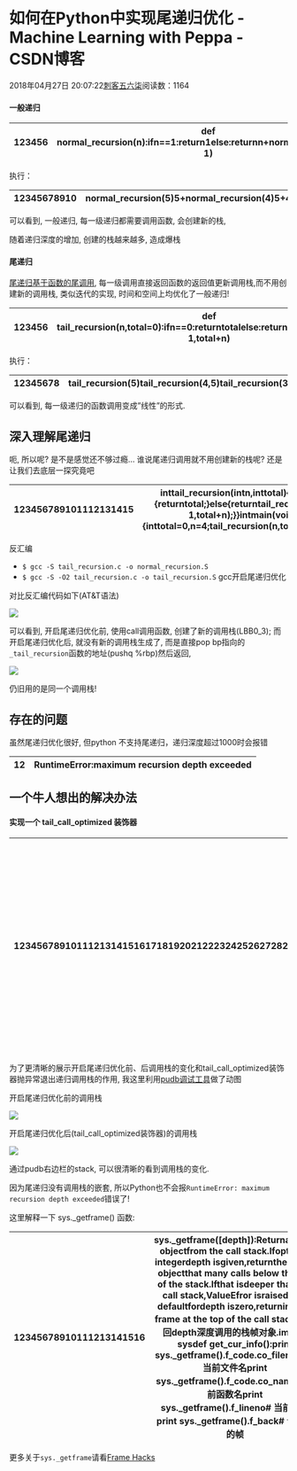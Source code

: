 # 如何在Python中实现尾递归优化 - Machine Learning with Peppa - CSDN博客





2018年04月27日 20:07:22[刺客五六柒](https://me.csdn.net/qq_39521554)阅读数：1164








#### 一般递归
























|123456|def normal_recursion(n):ifn==1:return1else:returnn+normal_recursion(n-1)|
|----|----|

执行：
























|12345678910|normal_recursion(5)5+normal_recursion(4)5+4+normal_recursion(3)5+4+3+normal_recursion(2)5+4+3+2+normal_recursion(1)5+4+3+35+4+65+1015|
|----|----|

可以看到, 一般递归, 每一级递归都需要调用函数, 会创建新的栈,


随着递归深度的增加, 创建的栈越来越多, 造成爆栈



#### 尾递归

[尾递归基于函数的尾调用](https://zh.wikipedia.org/wiki/%E5%B0%BE%E8%B0%83%E7%94%A8), 每一级调用直接返回函数的返回值更新调用栈,而不用创建新的调用栈, 类似迭代的实现, 时间和空间上均优化了一般递归!
























|123456|def tail_recursion(n,total=0):ifn==0:returntotalelse:returntail_recursion(n-1,total+n)|
|----|----|

执行：
























|12345678|tail_recursion(5)tail_recursion(4,5)tail_recursion(3,9)tail_recursion(2,12)tail_recursion(1,14)tail_recursion(0,15)15|
|----|----|

可以看到, 每一级递归的函数调用变成”线性”的形式.

## 深入理解尾递归

呃, 所以呢? 是不是感觉还不够过瘾… 谁说尾递归调用就不用创建新的栈呢?
还是让我们去底层一探究竟吧
























|123456789101112131415|inttail_recursion(intn,inttotal){if(n==0){returntotal;}else{returntail_recursion(n-1,total+n);}}intmain(void){inttotal=0,n=4;tail_recursion(n,total);return0;}|
|----|----|

反汇编
- `$ gcc -S tail_recursion.c -o normal_recursion.S`
- `$ gcc -S -O2 tail_recursion.c -o tail_recursion.S` gcc开启尾递归优化

对比反汇编代码如下(AT&T语法)

![](http://jbcdn2.b0.upaiyun.com/2016/12/a6d33ee84a3e4300f2efe4f4e0121371.png)

可以看到, 开启尾递归优化前, 使用call调用函数, 创建了新的调用栈(LBB0_3);
而开启尾递归优化后, 就没有新的调用栈生成了, 而是直接pop
bp指向的`_tail_recursion`函数的地址(pushq %rbp)然后返回,

![](http://jbcdn2.b0.upaiyun.com/2016/12/81e9afc597b93feda540cf7c41b17b3b.png)

仍旧用的是同一个调用栈!

## 存在的问题

虽然尾递归优化很好, 但python 不支持尾递归，递归深度超过1000时会报错
























|12|RuntimeError:maximum recursion depth exceeded|
|----|----|



## 一个牛人想出的解决办法

#### 实现一个 tail_call_optimized 装饰器


























|1234567891011121314151617181920212223242526272829303132333435363738394041424344454647484950515253|#!/usr/bin/env python2.4# This program shows off a python decorator(# which implements tail call optimization. It# does this by throwing an exception if it is# it's own grandparent, and catching such# exceptions to recall the stack.import sysclassTailRecurseException:def __init__(self,args,kwargs):self.args=argsself.kwargs=kwargsdef tail_call_optimized(g):"""    This function decorates a function with tail call    optimization. It does this by throwing an exception    if it is it's own grandparent, and catching such    exceptions to fake the tail call optimization.    This function fails if the decorated    function recurses in a non-tail context.    """def func(*args,**kwargs):f=sys._getframe()# 为什么是grandparent, 函数默认的第一层递归是父调用,# 对于尾递归, 不希望产生新的函数调用(即:祖父调用),# 所以这里抛出异常, 拿到参数, 退出被修饰函数的递归调用栈!(后面有动图分析)iff.f_back andf.f_back.f_back\andf.f_back.f_back.f_code==f.f_code:# 抛出异常raise TailRecurseException(args,kwargs)else:while1:try:returng(*args,**kwargs)except TailRecurseException,e:# 捕获异常, 拿到参数, 退出被修饰函数的递归调用栈args=e.argskwargs=e.kwargsfunc.__doc__=g.__doc__returnfunc@tail_call_optimizeddef factorial(n,acc=1):"calculate a factorial"ifn==0:returnaccreturnfactorial(n-1,n*acc)print factorial(10000)|
|----|----|

为了更清晰的展示开启尾递归优化前、后调用栈的变化和tail_call_optimized装饰器抛异常退出递归调用栈的作用, 我这里利用[pudb调试工具](https://github.com/inducer/pudb)做了动图

开启尾递归优化前的调用栈

![](http://jbcdn2.b0.upaiyun.com/2016/12/5aa2ad30f260211c82e510715322a81b.gif)

开启尾递归优化后(tail_call_optimized装饰器)的调用栈

![](http://jbcdn2.b0.upaiyun.com/2016/12/11ed841df4b1555a5f6084d8346d7fd4.gif)

通过pudb右边栏的stack, 可以很清晰的看到调用栈的变化.

因为尾递归没有调用栈的嵌套, 所以Python也不会报`RuntimeError: maximum recursion depth exceeded`错误了!

这里解释一下 sys._getframe() 函数:




























|12345678910111213141516|sys._getframe([depth]):Returnaframe objectfrom the call stack.Ifoptional integerdepth isgiven,returnthe frame objectthat many calls below the top of the stack.Ifthat isdeeper than the call stack,ValueEfror israised.The defaultfordepth iszero,returning the frame at the top of the call stack.即返回depth深度调用的栈帧对象.import sysdef get_cur_info():print sys._getframe().f_code.co_filename# 当前文件名print sys._getframe().f_code.co_name# 当前函数名print sys._getframe().f_lineno# 当前行号print sys._getframe().f_back# 调用者的帧|
|----|----|

更多关于`sys._getframe`请看[Frame Hacks](http://feihonghsu.com/secrets/framehack/index.html#crazy-monkey-patching-lxml)




